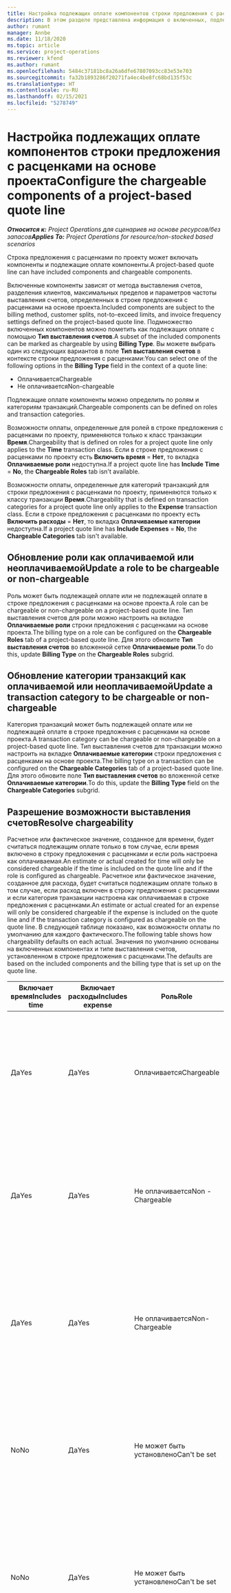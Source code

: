 ```yaml
---
title: Настройка подлежащих оплате компонентов строки предложения с расценками на основе проекта
description: В этом разделе представлена информация о включенных, подлежащих оплате и не подлежащих оплате компонентах в строках предложений с расценками на основе проекта.
author: rumant
manager: Annbe
ms.date: 11/18/2020
ms.topic: article
ms.service: project-operations
ms.reviewer: kfend
ms.author: rumant
ms.openlocfilehash: 5484c37181bc8a26a6dfe67807093cc83e53e703
ms.sourcegitcommit: fa32b1893286f20271fa4ec4be8fc68bd135f53c
ms.translationtype: HT
ms.contentlocale: ru-RU
ms.lasthandoff: 02/15/2021
ms.locfileid: "5278749"
---
```

# <a name="configure-the-chargeable-components-of-a-project-based-quote-line"></a><span data-ttu-id="b6e9d-103">Настройка подлежащих оплате компонентов строки предложения с расценками на основе проекта</span><span class="sxs-lookup"><span data-stu-id="b6e9d-103">Configure the chargeable components of a project-based quote line</span></span>

<span data-ttu-id="b6e9d-104">_**Относится к:** Project Operations для сценариев на основе ресурсов/без запасов_</span><span class="sxs-lookup"><span data-stu-id="b6e9d-104">_**Applies To:** Project Operations for resource/non-stocked based scenarios_</span></span>

<span data-ttu-id="b6e9d-105">Строка предложения с расценками по проекту может включать компоненты и подлежащие оплате компоненты.</span><span class="sxs-lookup"><span data-stu-id="b6e9d-105">A project-based quote line can have included components and chargeable components.</span></span>

<span data-ttu-id="b6e9d-106">Включенные компоненты зависят от метода выставления счетов, разделения клиентов, максимальных пределов и параметров частоты выставления счетов, определенных в строке предложения с расценками на основе проекта.</span><span class="sxs-lookup"><span data-stu-id="b6e9d-106">Included components are subject to the billing method, customer splits, not-to-exceed limits, and invoice frequency settings defined on the project-based quote line.</span></span>
<span data-ttu-id="b6e9d-107">Подмножество включенных компонентов можно пометить как подлежащих оплате с помощью **Тип выставления счетов**.</span><span class="sxs-lookup"><span data-stu-id="b6e9d-107">A subset of the included components can be marked as chargeable by using **Billing Type**.</span></span> <span data-ttu-id="b6e9d-108">Вы можете выбрать один из следующих вариантов в поле **Тип выставления счетов** в контексте строки предложения с расценками:</span><span class="sxs-lookup"><span data-stu-id="b6e9d-108">You can select one of the following options in the **Billing Type** field in the context of a quote line:</span></span>

   - <span data-ttu-id="b6e9d-109">Оплачивается</span><span class="sxs-lookup"><span data-stu-id="b6e9d-109">Chargeable</span></span>
   - <span data-ttu-id="b6e9d-110">Не оплачивается</span><span class="sxs-lookup"><span data-stu-id="b6e9d-110">Non-chargeable</span></span>

<span data-ttu-id="b6e9d-111">Подлежащие оплате компоненты можно определить по ролям и категориям транзакций.</span><span class="sxs-lookup"><span data-stu-id="b6e9d-111">Chargeable components can be defined on roles and transaction categories.</span></span>

<span data-ttu-id="b6e9d-112">Возможности оплаты, определенные для ролей в строке предложения с расценками по проекту, применяются только к класс транзакции **Время**.</span><span class="sxs-lookup"><span data-stu-id="b6e9d-112">Chargeability that is defined on roles for a project quote line only applies to the **Time** transaction class.</span></span> <span data-ttu-id="b6e9d-113">Если в строке предложения с расценками по проекту есть **Включить время** = **Нет**, то вкладка **Оплачиваемые роли** недоступна.</span><span class="sxs-lookup"><span data-stu-id="b6e9d-113">If a project quote line has **Include Time** = **No**, the **Chargeable Roles** tab isn't available.</span></span>

<span data-ttu-id="b6e9d-114">Возможности оплаты, определенные для категорий транзакций для строки предложения с расценками по проекту, применяются только к классу транзакции **Время**.</span><span class="sxs-lookup"><span data-stu-id="b6e9d-114">Chargeability that is defined on transaction categories for a project quote line only applies to the **Expense** transaction class.</span></span> <span data-ttu-id="b6e9d-115">Если в строке предложения с расценками по проекту есть **Включить расходы** = **Нет**, то вкладка **Оплачиваемые категории** недоступна.</span><span class="sxs-lookup"><span data-stu-id="b6e9d-115">If a project quote line has **Include Expenses** = **No**, the **Chargeable Categories** tab isn't available.</span></span>

## <a name="update-a-role-to-be-chargeable-or-non-chargeable"></a><span data-ttu-id="b6e9d-116">Обновление роли как оплачиваемой или неоплачиваемой</span><span class="sxs-lookup"><span data-stu-id="b6e9d-116">Update a role to be chargeable or non-chargeable</span></span>
<span data-ttu-id="b6e9d-117">Роль может быть подлежащей оплате или не подлежащей оплате в строке предложения с расценками на основе проекта.</span><span class="sxs-lookup"><span data-stu-id="b6e9d-117">A role can be chargeable or non-chargeable on a project-based quote line.</span></span> <span data-ttu-id="b6e9d-118">Тип выставления счетов для роли можно настроить на вкладке **Оплачиваемые роли** строки предложения с расценками на основе проекта.</span><span class="sxs-lookup"><span data-stu-id="b6e9d-118">The billing type on a role can be configured on the **Chargeable Roles** tab of a project-based quote line.</span></span> <span data-ttu-id="b6e9d-119">Для этого обновите **Тип выставления счетов** во вложенной сетке **Оплачиваемые роли**.</span><span class="sxs-lookup"><span data-stu-id="b6e9d-119">To do this, update **Billing Type** on the **Chargeable Roles** subgrid.</span></span> 

## <a name="update-a-transaction-category-to-be-chargeable-or-non-chargeable"></a><span data-ttu-id="b6e9d-120">Обновление категории транзакций как оплачиваемой или неоплачиваемой</span><span class="sxs-lookup"><span data-stu-id="b6e9d-120">Update a transaction category to be chargeable or non-chargeable</span></span>
<span data-ttu-id="b6e9d-121">Категория транзакций может быть подлежащей оплате или не подлежащей оплате в строке предложения с расценками на основе проекта.</span><span class="sxs-lookup"><span data-stu-id="b6e9d-121">A transaction category can be chargeable or non-chargeable on a project-based quote line.</span></span> <span data-ttu-id="b6e9d-122">Тип выставления счетов для транзакции можно настроить на вкладке **Оплачиваемые категории** строки предложения с расценками на основе проекта.</span><span class="sxs-lookup"><span data-stu-id="b6e9d-122">The billing type on a transaction can be configured on the **Chargeable Categories** tab of a project-based quote line.</span></span> <span data-ttu-id="b6e9d-123">Для этого обновите поле **Тип выставления счетов** во вложенной сетке **Оплачиваемые категории**.</span><span class="sxs-lookup"><span data-stu-id="b6e9d-123">To do this, update the **Billing Type** field on the **Chargeable Categories** subgrid.</span></span> 

## <a name="resolve-chargeability"></a><span data-ttu-id="b6e9d-124">Разрешение возможности выставления счетов</span><span class="sxs-lookup"><span data-stu-id="b6e9d-124">Resolve chargeability</span></span>

<span data-ttu-id="b6e9d-125">Расчетное или фактическое значение, созданное для времени, будет считаться подлежащим оплате только в том случае, если время включено в строку предложения с расценками и если роль настроена как оплачиваемая.</span><span class="sxs-lookup"><span data-stu-id="b6e9d-125">An estimate or actual created for time will only be considered chargeable if the time is included on the quote line and if the role is configured as chargeable.</span></span>
<span data-ttu-id="b6e9d-126">Расчетное или фактическое значение, созданное для расхода, будет считаться подлежащим оплате только в том случае, если расход включен в строку предложения с расценками и если категория транзакции настроена как оплачиваемая в строке предложения с расценками.</span><span class="sxs-lookup"><span data-stu-id="b6e9d-126">An estimate or actual created for an expense will only be considered chargeable if the expense is included on the quote line and if the transaction category is configured as chargeable on the quote line.</span></span> <span data-ttu-id="b6e9d-127">В следующей таблице показано, как возможности оплаты по умолчанию для каждого фактического.</span><span class="sxs-lookup"><span data-stu-id="b6e9d-127">The following table shows how chargeability defaults on each actual.</span></span> <span data-ttu-id="b6e9d-128">Значения по умолчанию основаны на включенных компонентах и типе выставления счетов, установленном в строке предложения с расценками.</span><span class="sxs-lookup"><span data-stu-id="b6e9d-128">The defaults are based on the included components and the billing type that is set up on the quote line.</span></span>

| <span data-ttu-id="b6e9d-129">Включает время</span><span class="sxs-lookup"><span data-stu-id="b6e9d-129">Includes time</span></span> | <span data-ttu-id="b6e9d-130">Включает расходы</span><span class="sxs-lookup"><span data-stu-id="b6e9d-130">Includes expense</span></span> | <span data-ttu-id="b6e9d-131">Роль</span><span class="sxs-lookup"><span data-stu-id="b6e9d-131">Role</span></span> | <span data-ttu-id="b6e9d-132">Категории</span><span class="sxs-lookup"><span data-stu-id="b6e9d-132">Category</span></span> | <span data-ttu-id="b6e9d-133">Задача</span><span class="sxs-lookup"><span data-stu-id="b6e9d-133">Task</span></span> |
| --- | --- | --- | --- | --- |
| <span data-ttu-id="b6e9d-134">Да</span><span class="sxs-lookup"><span data-stu-id="b6e9d-134">Yes</span></span> | <span data-ttu-id="b6e9d-135">Да</span><span class="sxs-lookup"><span data-stu-id="b6e9d-135">Yes</span></span> | <span data-ttu-id="b6e9d-136">Оплачивается</span><span class="sxs-lookup"><span data-stu-id="b6e9d-136">Chargeable</span></span> | <span data-ttu-id="b6e9d-137">Оплачивается</span><span class="sxs-lookup"><span data-stu-id="b6e9d-137">Chargeable</span></span> | <span data-ttu-id="b6e9d-138">Выставления счетов за фактическое время: Оплачивается</span><span class="sxs-lookup"><span data-stu-id="b6e9d-138">Billing on a time actual: Chargeable</span></span> </br><span data-ttu-id="b6e9d-139">Тип выставления счетов за фактические расходы: Оплачивается</span><span class="sxs-lookup"><span data-stu-id="b6e9d-139">Billing type on an expense actual: Chargeable</span></span> |
| <span data-ttu-id="b6e9d-140">Да</span><span class="sxs-lookup"><span data-stu-id="b6e9d-140">Yes</span></span> | <span data-ttu-id="b6e9d-141">Да</span><span class="sxs-lookup"><span data-stu-id="b6e9d-141">Yes</span></span> | <span data-ttu-id="b6e9d-142">Не оплачивается</span><span class="sxs-lookup"><span data-stu-id="b6e9d-142">Non - Chargeable</span></span> | <span data-ttu-id="b6e9d-143">Оплачивается</span><span class="sxs-lookup"><span data-stu-id="b6e9d-143">Chargeable</span></span> | <span data-ttu-id="b6e9d-144">Выставления счетов за фактическое время: Не оплачивается</span><span class="sxs-lookup"><span data-stu-id="b6e9d-144">Billing on a time actual: Non-Chargeable</span></span> </br><span data-ttu-id="b6e9d-145">Тип выставления счетов за фактические расходы: Оплачивается</span><span class="sxs-lookup"><span data-stu-id="b6e9d-145">Billing type on an expense actual: Chargeable</span></span> |
| <span data-ttu-id="b6e9d-146">Да</span><span class="sxs-lookup"><span data-stu-id="b6e9d-146">Yes</span></span> | <span data-ttu-id="b6e9d-147">Да</span><span class="sxs-lookup"><span data-stu-id="b6e9d-147">Yes</span></span> | <span data-ttu-id="b6e9d-148">Не оплачивается</span><span class="sxs-lookup"><span data-stu-id="b6e9d-148">Non-Chargeable</span></span> | <span data-ttu-id="b6e9d-149">Не оплачивается</span><span class="sxs-lookup"><span data-stu-id="b6e9d-149">Non-Chargeable</span></span> | <span data-ttu-id="b6e9d-150">Выставления счетов за фактическое время: Не оплачивается</span><span class="sxs-lookup"><span data-stu-id="b6e9d-150">Billing on a time actual: Non-Chargeable</span></span> </br><span data-ttu-id="b6e9d-151">Тип выставления счетов за фактические расходы: Не оплачивается</span><span class="sxs-lookup"><span data-stu-id="b6e9d-151">Billing type on an expense actual: Non-Chargeable</span></span> |
| <span data-ttu-id="b6e9d-152">No</span><span class="sxs-lookup"><span data-stu-id="b6e9d-152">No</span></span> | <span data-ttu-id="b6e9d-153">Да</span><span class="sxs-lookup"><span data-stu-id="b6e9d-153">Yes</span></span> | <span data-ttu-id="b6e9d-154">Не может быть установлено</span><span class="sxs-lookup"><span data-stu-id="b6e9d-154">Can't be set</span></span> | <span data-ttu-id="b6e9d-155">Оплачивается</span><span class="sxs-lookup"><span data-stu-id="b6e9d-155">Chargeable</span></span> | <span data-ttu-id="b6e9d-156">Выставления счетов за фактическое время: Недоступно</span><span class="sxs-lookup"><span data-stu-id="b6e9d-156">Billing on a time actual: Not available</span></span> </br><span data-ttu-id="b6e9d-157">Тип выставления счетов за фактические расходы: Оплачивается</span><span class="sxs-lookup"><span data-stu-id="b6e9d-157">Billing type on an expense actual: Chargeable</span></span> |
| <span data-ttu-id="b6e9d-158">No</span><span class="sxs-lookup"><span data-stu-id="b6e9d-158">No</span></span> | <span data-ttu-id="b6e9d-159">Да</span><span class="sxs-lookup"><span data-stu-id="b6e9d-159">Yes</span></span> | <span data-ttu-id="b6e9d-160">Не может быть установлено</span><span class="sxs-lookup"><span data-stu-id="b6e9d-160">Can't be set</span></span> | <span data-ttu-id="b6e9d-161">Не оплачивается</span><span class="sxs-lookup"><span data-stu-id="b6e9d-161">Non-Chargeable</span></span> | <span data-ttu-id="b6e9d-162">Выставления счетов за фактическое время: Недоступно</span><span class="sxs-lookup"><span data-stu-id="b6e9d-162">Billing on a time actual: Not available</span></span> </br><span data-ttu-id="b6e9d-163">Тип выставления счетов за фактические расходы: Не оплачивается</span><span class="sxs-lookup"><span data-stu-id="b6e9d-163">Billing type on an expense actual: Non-chargeable</span></span> |
| <span data-ttu-id="b6e9d-164">Да</span><span class="sxs-lookup"><span data-stu-id="b6e9d-164">Yes</span></span> | <span data-ttu-id="b6e9d-165">No</span><span class="sxs-lookup"><span data-stu-id="b6e9d-165">No</span></span> | <span data-ttu-id="b6e9d-166">Оплачивается</span><span class="sxs-lookup"><span data-stu-id="b6e9d-166">Chargeable</span></span> | <span data-ttu-id="b6e9d-167">Не может быть установлено</span><span class="sxs-lookup"><span data-stu-id="b6e9d-167">Can't be set</span></span> | <span data-ttu-id="b6e9d-168">Выставления счетов за фактическое время: Оплачивается</span><span class="sxs-lookup"><span data-stu-id="b6e9d-168">Billing on a time actual: Chargeable</span></span> </br><span data-ttu-id="b6e9d-169">Тип выставления счетов за фактические расходы: Недоступно</span><span class="sxs-lookup"><span data-stu-id="b6e9d-169">Billing type on an expense actual: Not available</span></span> |
| <span data-ttu-id="b6e9d-170">Да</span><span class="sxs-lookup"><span data-stu-id="b6e9d-170">Yes</span></span> | <span data-ttu-id="b6e9d-171">No</span><span class="sxs-lookup"><span data-stu-id="b6e9d-171">No</span></span> | <span data-ttu-id="b6e9d-172">Не оплачивается</span><span class="sxs-lookup"><span data-stu-id="b6e9d-172">Non-Chargeable</span></span> | <span data-ttu-id="b6e9d-173">Не может быть установлено</span><span class="sxs-lookup"><span data-stu-id="b6e9d-173">Can't be set</span></span> | <span data-ttu-id="b6e9d-174">Выставления счетов за фактическое время: Не оплачивается</span><span class="sxs-lookup"><span data-stu-id="b6e9d-174">Billing on a time actual: Non-chargeable</span></span> </br> <span data-ttu-id="b6e9d-175">Тип выставления счетов за фактические расходы: Недоступно</span><span class="sxs-lookup"><span data-stu-id="b6e9d-175">Billing type on an expense actual: Not available</span></span> |


[!INCLUDE[footer-include](../includes/footer-banner.md)]